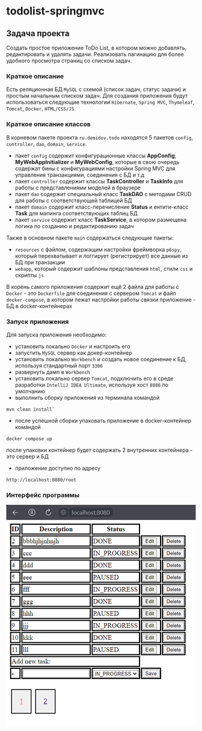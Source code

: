 # todolist-springmvc

## Задача проекта
Создать простое приложение ToDo List, в котором можно добавлять, редактировать и удалять задачи.
Реализовать пагинацию для более удобного просмотра страниц со списком задач.

### Краткое описание
Есть реляционная БД `MySQL` с схемой (список задач, статус задачи) и простым начальным списком задач.
Для создания приложения будут использоваться следующие технологии `Hibernate`, `Spring MVC`, `Thymeleaf`, `Tomcat`,
`Docker`, `HTML/CSS/JS`.

### Краткое описание классов
В корневом пакете проекта `ru.demidov.todo` находятся 5 пакетов `config`, `controller`, `dao`, `domain`, `service`.
* пакет `config` содержит конфигурационные классы **AppConfig**, **MyWebAppInitializer** и **MyWebConfig**, которые в свою очередь
 содержат бины с конфигурациями настройки Spring MVC для управления транзакциями, соединения с БД и т.д
* пакет `controller` содержит классы **TaskController** и **TaskInfo** для работы с представлениями моделей в браузере
* пакет `dao` содержит специальный класс **TaskDAO** с методами CRUD для работы с соответствующей таблицей БД
* пакет `domain` содержит класс-перечисление **Status** и ентити-класс **Task** для мапинга соответствующих таблиц БД
* пакет `service` содержит класс **TaskService**, в котором размещена логика по созданию и редактированию задач

Также в основном пакете `main` содержаться следующие пакеты:
* `resources` c файлом, содержащим настройки фреймворка `p6spy`, который перехватывает и логгирует (регистрирует)
все данные из БД при транзакции
* `webapp`, который содержит шаблоны представления `html`, стили `css` и скрипты `js`

В корень самого приложения содержит ещё 2 файла для работы с `Docker` - это `Dockerfile` для соединения
с сервером `Tomcat` и файл `docker-compose`, в котором лежат настройки работы связки приложение - БД в docker-контейнерах

### Запуск приложения
Для запуска приложения необходимо:
* установить локально `Docker` и настроить его
* запустить `MySQL` сервер как докер-контейнер
* установить локально `Workbench` и создать новое соединение к БД, используя стандартный порт `3306`
* развернуть дамп в `Workbench`
* установить локально сервер `Tomcat`, подключить его в среде разработки `IntelliJ IDEA Ultimate`, используя хост `8080`
по умолчанию
* выполнить сборку приложения из терминала командой
```
mvn clean install`
```
* после успешной сборки упаковать приложение в docker-контейнер командой
```
docker compose up
```
после упаковки контейнер будет содержать 2 внутренних контейнера - это сервер и БД
* приложение доступно по адресу
```
http://localhost:8080/root
```

### Интерфейс программы

![](src/main/resources/picture/screenshot.png)
